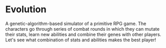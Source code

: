 # Evolution
A genetic-algorithm-based simulator of a primitive RPG game. The characters go through series of combat rounds in which they can mutate their stats, learn new abilities and combine their genes with other players. Let's see what combination of stats and abilities makes the best player!
